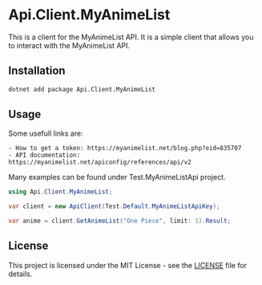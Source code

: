 # Api.Client.MyAnimeList

This is a client for the MyAnimeList API. It is a simple client that allows you to interact with the MyAnimeList API.

## Installation

```bash
dotnet add package Api.Client.MyAnimeList
```

## Usage

Some usefull links are:
	
	- How to get a token: https://myanimelist.net/blog.php?eid=835707
	- API documentation: https://myanimelist.net/apiconfig/references/api/v2


Many examples can be found under Test.MyAnimeListApi project.

```csharp
using Api.Client.MyAnimeList;

var client = new ApiClient(Test.Default.MyAnimeListApiKey);

var anime = client.GetAnimeList("One Piece", limit: 1).Result;
```

## License

This project is licensed under the MIT License - see the [LICENSE](LICENSE) file for details.